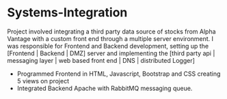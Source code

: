 # Systems-Integration

Project involved integrating a third party data source of stocks from Alpha Vantage with a custom 
front end through a multiple server environment. I was responsible for Frontend and Backend 
development, setting up the [Frontend | Backend | DMZ] server and implementing the [third party api | messaging layer | web based front end | DNS | distributed Logger]

- Programmed Frontend in HTML, Javascript, Bootstrap and CSS creating 5 views on project
- Integrated Backend Apache with RabbitMQ messaging queue.